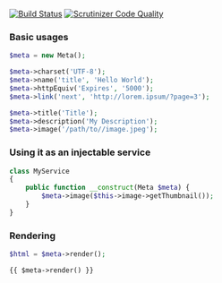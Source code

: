 [![Build Status](https://scrutinizer-ci.com/g/brendt/html-meta/badges/build.png?b=master)](https://scrutinizer-ci.com/g/brendt/html-meta/build-status/master) [![Scrutinizer Code Quality](https://scrutinizer-ci.com/g/brendt/html-meta/badges/quality-score.png?b=master)](https://scrutinizer-ci.com/g/brendt/html-meta/?branch=master)

### Basic usages

```php
$meta = new Meta();

$meta->charset('UTF-8');
$meta->name('title', 'Hello World');
$meta->httpEquiv('Expires', '5000');
$meta->link('next', 'http://lorem.ipsum/?page=3');

$meta->title('Title');
$meta->description('My Description');
$meta->image('/path/to//image.jpeg');
```

### Using it as an injectable service

```php
class MyService 
{
    public function __construct(Meta $meta) {
        $meta->image($this->image->getThumbnail());
    }
}
```

### Rendering

```php
$html = $meta->render();
```

```twig
{{ $meta->render() }}
```
